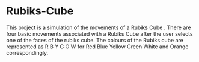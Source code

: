 # Rubiks-Cube
This project is a simulation of the movements of a Rubiks Cube . 
There are four basic movements associated with a Rubiks Cube after the user selects one of the faces of the rubiks cube.
The colours of the Rubiks cube are represented as R B Y G O W for Red Blue Yellow Green White and Orange correspondingly. 
